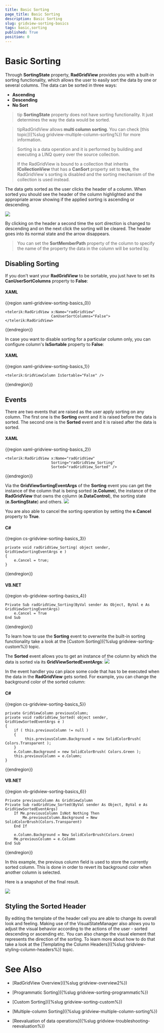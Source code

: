 ```yaml
---
title: Basic Sorting
page_title: Basic Sorting
description: Basic Sorting
slug: gridview-sorting-basics
tags: basic,sorting
published: True
position: 0
---
```


# Basic Sorting

Through __SortingState__ property, __RadGridView__ provides you with a built-in sorting functionality, which allows the user to easily sort the data by one or several columns. The data can be sorted in three ways:

* __Ascending__
* __Descending__
* __No Sort__

>tip __SortingState__ property does not have sorting functionality. It just determines the way the data would be sorted.

>tipRadGridView allows __multi column sorting__. You can check [this topic]({%slug gridview-multiple-column-sorting%}) for more information.
        

>Sorting is a data operation and it is performed by building and executing a LINQ query over the source collection.
>
>If the RadGridView is bound to a collection that inherits __ICollectionView__ that has a __CanSort__ property set to __true__, the RadGridView`s sorting is disabled and the sorting mechanism of the collection is used instead.

The data gets sorted as the user clicks the header of a column. When sorted you should see the header of the column highlighted and the appropriate arrow showing if the applied sorting is ascending or descending.

![](images/RadGridView_BasicSorting_1.png)

By clicking on the header a second time the sort direction is changed to descending and on the next click the sorting will be cleared. The header goes into its normal state and the arrow disappears.

>You can set the __SortMemberPath__ property of the column to specify the name of the property the data in the column will be sorted by.
        

## Disabling Sorting

If you don't want your __RadGridView__ to be sortable, you just have to set its __CanUserSortColumns__ property to __False__:

#### __XAML__

{{region xaml-gridview-sorting-basics_0}}

	<telerik:RadGridView x:Name="radGridView" 
	                     CanUserSortColumns="False">
	</telerik:RadGridView>
{{endregion}}

In case you want to disable sorting for a particular column only, you can configure column's __IsSortable__ property to __False__:

#### __XAML__

{{region xaml-gridview-sorting-basics_1}}

	<telerik:GridViewColumn IsSortable="False" />
{{endregion}}

## Events

There are two events that are raised as the user apply sorting on any column. The first one is the __Sorting__ event and it is raised before the data is sorted. The second one is the __Sorted__ event and it is raised after the data is sorted.

#### __XAML__

{{region xaml-gridview-sorting-basics_2}}

	<telerik:RadGridView x:Name="radGridView"
                         Sorting="radGridView_Sorting"
                         Sorted="radGridView_Sorted" />
{{endregion}}

Via the __GridViewSortingEventArgs__ of the __Sorting__ event you can get the instance of the column that is being sorted (__e.Column__), the instance of the __RadGridView__ that owns the column (__e.DataControl__), the sorting state (__e.SortingState__) and others. ![](images/RadGridView_BasicSorting_2.png)

You are also able to cancel the sorting operation by setting the __e.Cancel__ property to __True__.

#### __C#__

{{region cs-gridview-sorting-basics_3}}

	private void radGridView_Sorting( object sender, GridViewSortingEventArgs e )
	{
	    e.Cancel = true;
	}
{{endregion}}

#### __VB.NET__

{{region vb-gridview-sorting-basics_4}}

	Private Sub radGridView_Sorting(ByVal sender As Object, ByVal e As GridViewSortingEventArgs)
	    e.Cancel = True
	End Sub
{{endregion}}

To learn how to use the __Sorting__ event to overwrite the built-in sorting functionality take a look at the [Custom Sorting]({%slug gridview-sorting-custom%}) topic.

The __Sorted__ event allows you to get an instance of the column by which the data is sorted via its __GridViewSortedEventArgs__:
![](images/RadGridView_BasicSorting_3.png)

In the event handler you can place some code that has to be executed when the data in the __RadGridView__ gets sorted. For example, you can change the background color of the sorted column:

#### __C#__

{{region cs-gridview-sorting-basics_5}}

	private GridViewColumn previousColumn;
	private void radGridView_Sorted( object sender, GridViewSortedEventArgs e )
	{
	    if ( this.previousColumn != null )
	    {
	         this.previousColumn.Background = new SolidColorBrush( Colors.Transparent );
	    }
	    e.Column.Background = new SolidColorBrush( Colors.Green );
	    this.previousColumn = e.Column;
	}
{{endregion}}

#### __VB.NET__

{{region vb-gridview-sorting-basics_6}}

	Private previousColumn As GridViewColumn
	Private Sub radGridView_Sorted(ByVal sender As Object, ByVal e As GridViewSortedEventArgs)
	    If Me.previousColumn IsNot Nothing Then
	        Me.previousColumn.Background = New SolidColorBrush(Colors.Transparent)
	    End If
	
	    e.Column.Background = New SolidColorBrush(Colors.Green)
	    Me.previousColumn = e.Column
	End Sub
{{endregion}}

In this example, the previous column field is used to store the currently sorted column. This is done in order to revert its background color when another column is selected. 

Here is a snapshot of the final result.

![](images/RadGridView_BasicSorting_4.png)

## Styling the Sorted Header

By editing the template of the header cell you are able to change its overall look and feeling. Making use of the VisualStateManager also allows you to adjust the visual behavior according to the actions of the user - sorted descending or ascending etc. You can also change the visual element that represents the direction of the sorting. To learn more about how to do that take a look at the [Templating the Column Headers]({%slug gridview-styling-column-headers%}) topic.

# See Also

 * [RadGridView Overview]({%slug gridview-overview2%})

 * [Programmatic Sorting]({%slug gridview-sorting-programmatic%})

 * [Custom Sorting]({%slug gridview-sorting-custom%})

 * [Multiple-column Sorting]({%slug gridview-multiple-column-sorting%})

 * [Reevaluation of data operations]({%slug gridview-troubleshooting-reevaluation%})
